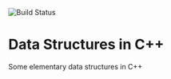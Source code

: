 ![Build Status](https://travis-ci.com/khannajai/data-structures-cpp.svg?branch=master)

# Data Structures in C++
Some elementary data structures in C++
